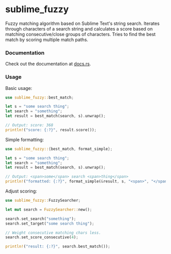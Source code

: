 # sublime_fuzzy

Fuzzy matching algorithm based on Sublime Text's string search. Iterates through characters of a search string and calculates a score based on matching consecutive/close groups of characters. Tries to find the best match by scoring multiple match paths.

### Documentation

Check out the documentation at [docs.rs](https://docs.rs/sublime_fuzzy/0.2.0/sublime_fuzzy/).

### Usage

Basic usage:

```rust
use sublime_fuzzy::best_match;

let s = "some search thing";
let search = "something";
let result = best_match(search, s).unwrap();

// Output: score: 368
println!("score: {:?}", result.score());
```

Simple formatting:

```rust
use sublime_fuzzy::{best_match, format_simple};

let s = "some search thing";
let search = "something";
let result = best_match(search, s).unwrap();

// Output: <span>some</span> search <span>thing</span>
println!("formatted: {:?}", format_simple(&result, s, "<span>", "</span>"));
```

Adjust scoring:

```rust
use sublime_fuzzy::FuzzySearcher;

let mut search = FuzzySearcher::new();

search.set_search("something");
search.set_target("some search thing");

// Weight consecutive matching chars less.
search.set_score_consecutive(4);

println!("result: {:?}", search.best_match());
```
